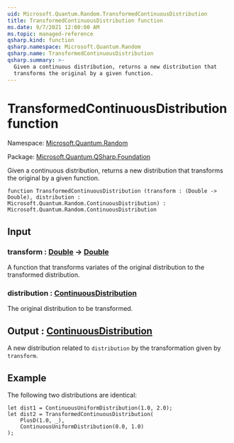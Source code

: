 ```yaml
---
uid: Microsoft.Quantum.Random.TransformedContinuousDistribution
title: TransformedContinuousDistribution function
ms.date: 9/7/2021 12:00:00 AM
ms.topic: managed-reference
qsharp.kind: function
qsharp.namespace: Microsoft.Quantum.Random
qsharp.name: TransformedContinuousDistribution
qsharp.summary: >-
  Given a continuous distribution, returns a new distribution that
  transforms the original by a given function.
---
```


# TransformedContinuousDistribution function

Namespace: [Microsoft.Quantum.Random](xref:Microsoft.Quantum.Random)

Package: [Microsoft.Quantum.QSharp.Foundation](https://nuget.org/packages/Microsoft.Quantum.QSharp.Foundation)


Given a continuous distribution, returns a new distribution thattransforms the original by a given function.

```qsharp
function TransformedContinuousDistribution (transform : (Double -> Double), distribution : Microsoft.Quantum.Random.ContinuousDistribution) : Microsoft.Quantum.Random.ContinuousDistribution
```


## Input

### transform : [Double](xref:microsoft.quantum.qsharp.valueliterals#double-literals) -> [Double](xref:microsoft.quantum.qsharp.valueliterals#double-literals)

A function that transforms variates of the original distribution to thetransformed distribution.


### distribution : [ContinuousDistribution](xref:Microsoft.Quantum.Random.ContinuousDistribution)

The original distribution to be transformed.



## Output : [ContinuousDistribution](xref:Microsoft.Quantum.Random.ContinuousDistribution)

A new distribution related to `distribution` by the transformation givenby `transform`.

## Example

The following two distributions are identical:```qsharplet dist1 = ContinuousUniformDistribution(1.0, 2.0);let dist2 = TransformedContinuousDistribution(    PlusD(1.0, _),    ContinuousUniformDistribution(0.0, 1.0));```